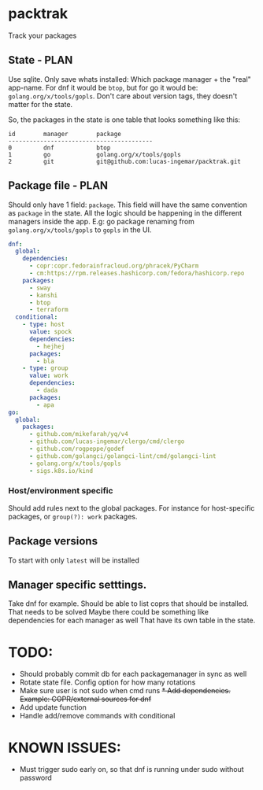 # packtrak 
Track your packages

## State - PLAN

Use sqlite. Only save whats installed: Which package manager + the "real" app-name. For dnf it would be `btop`, but for go it would be: `golang.org/x/tools/gopls`. 
Don't care about version tags, they doesn't matter for the state.

So, the packages in the state is one table that looks something like this:

```
id        manager        package
-----------------------------------------
0         dnf            btop
1         go             golang.org/x/tools/gopls
2         git            git@github.com:lucas-ingemar/packtrak.git
```

## Package file - PLAN
Should only have 1 field: `package`. This field will have the same convention as `package` in the state.
All the logic should be happening in the different managers inside the app. E.g: go package renaming from `golang.org/x/tools/gopls` to `gopls` in the UI.

``` yaml
dnf:
  global:
    dependencies:
      - copr:copr.fedorainfracloud.org/phracek/PyCharm
      - cm:https://rpm.releases.hashicorp.com/fedora/hashicorp.repo
    packages:
      - sway
      - kanshi
      - btop
      - terraform
  conditional:
    - type: host
      value: spock
      dependencies:
        - hejhej
      packages:
        - bla
    - type: group
      value: work
      dependencies:
        - dada
      packages:
        - apa
go:
  global:
    packages:
      - github.com/mikefarah/yq/v4
      - github.com/lucas-ingemar/clergo/cmd/clergo
      - github.com/rogpeppe/godef
      - github.com/golangci/golangci-lint/cmd/golangci-lint
      - golang.org/x/tools/gopls
      - sigs.k8s.io/kind
```

### Host/environment specific
Should add rules next to the global packages. For instance for host-specific packages, or `group(?): work` packages.

## Package versions
To start with only `latest` will be installed

## Manager specific setttings.
Take dnf for example. Should be able to list coprs that should be installed. That needs to be solved
Maybe there could be something like dependencies for each manager as well
That have its own table in the state.

# TODO:
* Should probably commit db for each packagemanager in sync as well
* Rotate state file. Config option for how many rotations
* Make sure user is not sudo when cmd runs
~~* Add dependencies. Example: COPR/external sources for dnf~~
* Add update function
* Handle add/remove commands with conditional

# KNOWN ISSUES:
* Must trigger sudo early on, so that dnf is running under sudo without password
